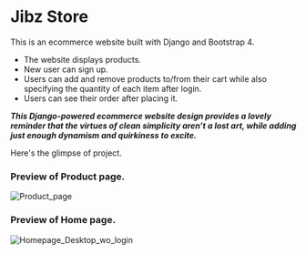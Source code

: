 # Jibz Store
This is an ecommerce website built with Django and Bootstrap 4. 
* The website displays products.
* New user can sign up.
* Users can add and remove products to/from their cart while also specifying the quantity of each item after login.
* Users can see their order after placing it.

***This Django-powered ecommerce website design provides a lovely reminder that the virtues of clean simplicity aren’t a lost art, while adding just enough dynamism and quirkiness to excite.***

Here's the glimpse of project.

### Preview of Product page.

![Product_page](https://user-images.githubusercontent.com/31098815/215251980-dc543233-7d67-43c2-abf2-f60c6d6d61a4.png)

### Preview of Home page.


![Homepage_Desktop_wo_login](https://user-images.githubusercontent.com/31098815/215252090-9aca6cc4-214e-437e-9f81-92e73de03cd4.png)
